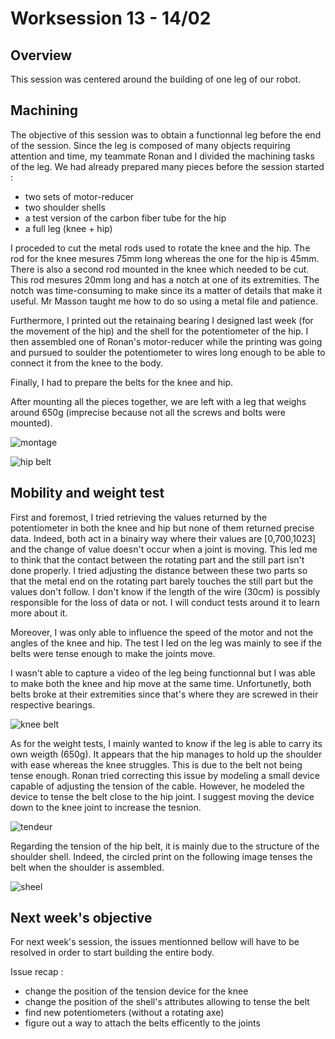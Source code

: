 # Worksession 13 - 14/02

## Overview 

This session was centered around the building of one leg of our robot. 

## Machining 

The objective of this session was to obtain a functionnal leg before the end of the session.
Since the leg is composed of many objects requiring attention and time, my teammate Ronan and I divided the machining tasks of the leg.
We had already prepared many pieces before the session started :
- two sets of motor-reducer
- two shoulder shells 
- a test version of the carbon fiber tube for the hip
- a full leg (knee + hip)

I proceded to cut the metal rods used to rotate the knee and the hip. The rod for the knee mesures 75mm long whereas the one for the hip is 45mm.
There is also a second rod mounted in the knee which needed to be cut. This rod mesures 20mm long and has a notch at one of its extremities.
The notch was time-consuming to make since its a matter of details that make it useful. Mr Masson taught me how to do so using a metal file and patience.

Furthermore, I printed out the retainaing bearing I designed last week (for the movement of the hip) and the shell for the potentiometer of the hip. 
I then assembled one of Ronan's motor-reducer while the printing was going and pursued to soulder the potentiometer to wires long enough to be able to 
connect it from the knee to the body.

Finally, I had to prepare the belts for the knee and hip. 

After mounting all the pieces together, we are left with a leg that weighs around 650g (imprecise because not all the screws and bolts were mounted).


![montage](https://user-images.githubusercontent.com/95374519/219867816-c7f015f7-cc79-4072-a4b9-64fe11087ee6.jpeg)


![hip belt](https://user-images.githubusercontent.com/95374519/219867812-9e0765dc-e2b8-423d-89c5-8e60b7af3166.jpeg)


## Mobility and weight test

First and foremost, I tried retrieving the values returned by the potentiometer in both the knee and hip but none of them returned precise data. 
Indeed, both act in a binairy way where their values are [0,700,1023] and the change of value doesn't occur when a joint is moving.
This led me to think that the contact between the rotating part and the still part isn't done properly. I tried adjusting the distance between these two parts so that the metal end on the rotating part barely touches the still part but the values don't follow. I don't know if the length of the wire (30cm) is possibly responsible 
for the loss of data or not. I will conduct tests around it to learn more about it.

Moreover, I was only able to influence the speed of the motor and not the angles of the knee and hip. 
The test I led on the leg was mainly to see if the belts were tense enough to make the joints move. 

I wasn't able to capture a video of the leg being functionnal but I was able to make both the knee and hip move at the same time.
Unfortunetly, both belts broke at their extremities since that's where they are screwed in their respective bearings. 


![knee belt](https://user-images.githubusercontent.com/95374519/219867815-746d071b-560f-4d77-bf1a-f3e9a661cd45.jpeg)

As for the weight tests, I mainly wanted to know if the leg is able to carry its own weigth (650g). It appears that the hip manages to hold up the shoulder with ease
whereas the knee struggles. This is due to the belt not being tense enough. Ronan tried correcting this issue by modeling a small device capable of adjusting the
tension of the cable. However, he modeled the device to tense the belt close to the hip joint. I suggest moving the device down to the knee joint to increase the tesnion.


![tendeur](https://user-images.githubusercontent.com/95374519/219867806-95511a4d-af96-4748-948e-9d6508eee574.jpeg)


Regarding the tension of the hip belt, it is mainly due to the structure of the shoulder shell. Indeed, the circled print on the following image tenses the belt when the shoulder is assembled.


![sheel](https://user-images.githubusercontent.com/95374519/219867819-1ad6ac3f-3333-4e28-90eb-b01dff7968c0.png)


## Next week's objective 

For next week's session, the issues mentionned bellow will have to be resolved in order to start building the entire body. 

Issue recap :
- change the position of the tension device for the knee
- change the position of the shell's attributes allowing to tense the belt
- find new potentiometers (without a rotating axe)
- figure out a way to attach the belts efficently to the joints
